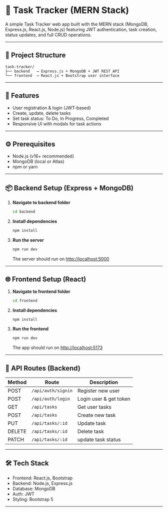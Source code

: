 # 📝 Task Tracker (MERN Stack)

A simple Task Tracker web app built with the MERN stack (MongoDB, Express.js, React.js, Node.js) featuring JWT authentication, task creation, status updates, and full CRUD operations.

---

## 📁 Project Structure

```
task-tracker/
├── backend   → Express.js + MongoDB + JWT REST API
└── frontend  → React.js + Bootstrap user interface

```

---

## 🚀 Features

- User registration & login (JWT-based)
- Create, update, delete tasks
- Set task status: To Do, In Progress, Completed
- Responsive UI with modals for task actions

---

## ⚙️ Prerequisites

- Node.js (v16+ recommended)
- MongoDB (local or Atlas)
- npm or yarn

---

## 📦 Backend Setup (Express + MongoDB)

1. **Navigate to backend folder**
   ```bash
   cd backend
   ```

2. **Install dependencies**
   ```bash
   npm install
   ```


3. **Run the server**
   ```bash
   npm run dev
   ```

   The server should run on [http://localhost:5000](http://localhost:5000)

---

## 🌐 Frontend Setup (React)

1. **Navigate to frontend folder**
   ```bash
   cd frontend
   ```

2. **Install dependencies**
   ```bash
   npm install
   ```

3. **Run the frontend**
   ```bash
   npm run dev
   ```

   The app should run on [http://localhost:5173](http://localhost:5173)

---

## 🔗 API Routes (Backend)

| Method | Route                  | Description           |
|--------|------------------------|-----------------------|
| POST   | `/api/auth/signin`     | Register new user     |
| POST   | `/api/auth/login`      | Login user & get token|
| GET    | `/api/tasks`           | Get user tasks        |
| POST   | `/api/tasks`           | Create new task       |
| PUT    | `/api/tasks/:id`       | Update task           |
| DELETE | `/api/tasks/:id`       | Delete task           |
| PATCH  | `/api/tasks/:id`       | update task status    |

---

## 🛠 Tech Stack

- Frontend: React.js, Bootstrap
- Backend: Node.js, Express.js
- Database: MongoDB
- Auth: JWT
- Styling: Bootstrap 5

---
